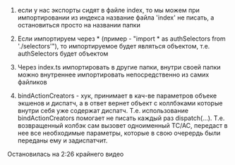 1. если у нас экспорты сидят в файле index, то мы можем при импортировании из индекса название файла 'index' не писать,
   а остановиться просто на названии папки

2. Если импортируем через * (пример - "import * as authSelectors from './selectors'"), то импортируемое будет являться
   объектом, т.е. authSelectors будет объектом

3. Через index.ts импортировать в другие папки, внутри своей папки можно внутреннее импортировать непосредственно
   из самих файликов

4. bindActionCreators - хук, принимает в кач-ве параметров объеке экшенов и диспатч, а в ответ вернет объект с
   коллбэками которые внутри себя уже содержат диспатч. Т.е. использование bindActionCreators помогает не писать каждый
   раз dispatch(...). Т.е. возвращенный колбэк сам вызовет одноименный TC/AC, передаст в нее все необходимые параметры,
   которые в свою очерердь были переданы ему и задиспатчит.

Остановилась на 2:26 крайнего видео
